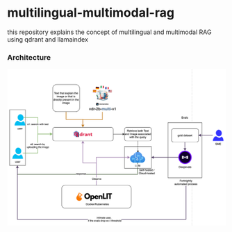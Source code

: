 # multilingual-multimodal-rag
this repository explains the concept of multilingual and multimodal RAG using qdrant and llamaindex

### Architecture
![Arch](architecture.png)
